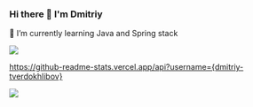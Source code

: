 ### Hi there 👋 I'm Dmitriy
🌱 I’m currently learning  Java and Spring stack


<img src="https://img.shields.io/badge/Telegram-2CA5E0?style=for-the-badge&logo=telegram&logoColor=white" href="https://t.me/dmk_t" />

https://github-readme-stats.vercel.app/api?username={dmitriy-tverdokhlibov}

<img src="https://github-readme-stats.vercel.app/api?username=dmitriy-tverdokhlibov" />




    
      
